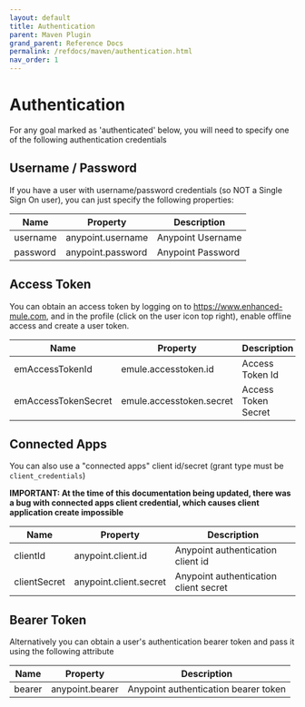 ```yaml
---
layout: default
title: Authentication
parent: Maven Plugin
grand_parent: Reference Docs
permalink: /refdocs/maven/authentication.html
nav_order: 1
---
```

# Authentication

For any goal marked as 'authenticated' below, you will need to specify one of the following authentication credentials

## Username / Password

If you have a user with username/password credentials (so NOT a Single Sign On user), you can just specify the following properties:

| Name | Property | Description |
|------|----------|-------------|
| username | anypoint.username | Anypoint Username
| password | anypoint.password | Anypoint Password

## Access Token

You can obtain an access token by logging on to https://www.enhanced-mule.com, and in the profile (click on the user
icon top right), enable offline access and create a user token.

| Name | Property | Description |
|------|----------|-------------|
| emAccessTokenId | emule.accesstoken.id | Access Token Id
| emAccessTokenSecret | emule.accesstoken.secret | Access Token Secret

## Connected Apps

You can also use a "connected apps" client id/secret (grant type must be `client_credentials`)

**IMPORTANT: At the time of this documentation being updated, there was a bug with connected apps client credential,
which causes client application create impossible**

| Name | Property | Description |
|------|----------|-------------|
| clientId | anypoint.client.id | Anypoint authentication client id
| clientSecret | anypoint.client.secret | Anypoint authentication client secret

## Bearer Token

Alternatively you can obtain a user's authentication bearer token and pass it using the following attribute

| Name | Property | Description |
|------|----------|-------------|
| bearer | anypoint.bearer | Anypoint authentication bearer token
